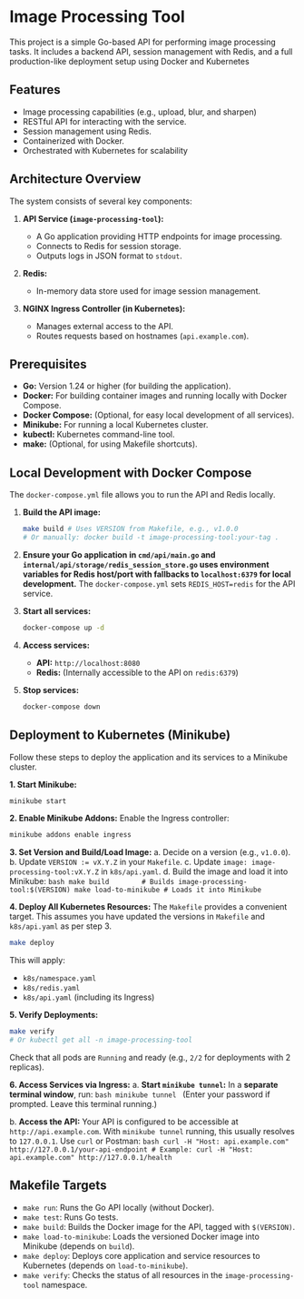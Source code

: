 # Image Processing Tool

This project is a simple Go-based API for performing image processing tasks. It includes a backend API, session management with Redis, and a full production-like deployment setup using Docker and Kubernetes

## Features

*   Image processing capabilities (e.g., upload, blur, and sharpen)
*   RESTful API for interacting with the service.
*   Session management using Redis.
*   Containerized with Docker.
*   Orchestrated with Kubernetes for scalability

## Architecture Overview

The system consists of several key components:

1.  **API Service (`image-processing-tool`):**
    *   A Go application providing HTTP endpoints for image processing.
    *   Connects to Redis for session storage.
    *   Outputs logs in JSON format to `stdout`.

2.  **Redis:**
    *   In-memory data store used for image session management.

3.  **NGINX Ingress Controller (in Kubernetes):**
    *   Manages external access to the API.
    *   Routes requests based on hostnames (`api.example.com`).

## Prerequisites

*   **Go:** Version 1.24 or higher (for building the application).
*   **Docker:** For building container images and running locally with Docker Compose.
*   **Docker Compose:** (Optional, for easy local development of all services).
*   **Minikube:** For running a local Kubernetes cluster.
*   **kubectl:** Kubernetes command-line tool.
*   **make:** (Optional, for using Makefile shortcuts).

## Local Development with Docker Compose

The `docker-compose.yml` file allows you to run the API and Redis locally.

1.  **Build the API image:**
    ```bash
    make build # Uses VERSION from Makefile, e.g., v1.0.0
    # Or manually: docker build -t image-processing-tool:your-tag .
    ```

2.  **Ensure your Go application in `cmd/api/main.go` and `internal/api/storage/redis_session_store.go` uses environment variables for Redis host/port with fallbacks to `localhost:6379` for local development.**
    The `docker-compose.yml` sets `REDIS_HOST=redis` for the API service.

3.  **Start all services:**
    ```bash
    docker-compose up -d
    ```

4.  **Access services:**
    *   **API:** `http://localhost:8080`
    *   **Redis:** (Internally accessible to the API on `redis:6379`)

5.  **Stop services:**
    ```bash
    docker-compose down
    ```

## Deployment to Kubernetes (Minikube)

Follow these steps to deploy the application and its services to a Minikube cluster.

**1. Start Minikube:**
   ```bash
   minikube start
   ```

**2. Enable Minikube Addons:**
   Enable the Ingress controller:
   ```bash
   minikube addons enable ingress
   ```

**3. Set Version and Build/Load Image:**
   a. Decide on a version (e.g., `v1.0.0`).
   b. Update `VERSION := vX.Y.Z` in your `Makefile`.
   c. Update `image: image-processing-tool:vX.Y.Z` in `k8s/api.yaml`.
   d. Build the image and load it into Minikube:
      ```bash
      make build        # Builds image-processing-tool:$(VERSION)
      make load-to-minikube # Loads it into Minikube
      ```

**4. Deploy All Kubernetes Resources:**
   The `Makefile` provides a convenient target. This assumes you have updated the versions in `Makefile` and `k8s/api.yaml` as per step 3.
   ```bash
   make deploy
   ```
   This will apply:
   *   `k8s/namespace.yaml`
   *   `k8s/redis.yaml`
   *   `k8s/api.yaml` (including its Ingress)

**5. Verify Deployments:**
   ```bash
   make verify
   # Or kubectl get all -n image-processing-tool
   ```
   Check that all pods are `Running` and ready (e.g., `2/2` for deployments with 2 replicas).

**6. Access Services via Ingress:**
   a. **Start `minikube tunnel`:** In a **separate terminal window**, run:
      ```bash
      minikube tunnel
      ```
      (Enter your password if prompted. Leave this terminal running.)

   b. **Access the API:**
      Your API is configured to be accessible at `http://api.example.com`.
      With `minikube tunnel` running, this usually resolves to `127.0.0.1`.
      Use `curl` or Postman:
      ```bash
      curl -H "Host: api.example.com" http://127.0.0.1/your-api-endpoint
      # Example: curl -H "Host: api.example.com" http://127.0.0.1/health
      ```

## Makefile Targets

*   `make run`: Runs the Go API locally (without Docker).
*   `make test`: Runs Go tests.
*   `make build`: Builds the Docker image for the API, tagged with `$(VERSION)`.
*   `make load-to-minikube`: Loads the versioned Docker image into Minikube (depends on `build`).
*   `make deploy`: Deploys core application and service resources to Kubernetes (depends on `load-to-minikube`).
*   `make verify`: Checks the status of all resources in the `image-processing-tool` namespace.
